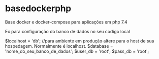 # basedockerphp
Base docker e docker-compose para aplicações em php 7.4

Ex para configuração do banco de dados no seu codigo local

$localhost = 'db'; //para ambiente em produção altere para o host de sua hospedagem. Normalmente é localhost.
$database  = 'nome_do_seu_banco_de_dados';
$user_db   = 'root';
$pass_db   = 'root';
